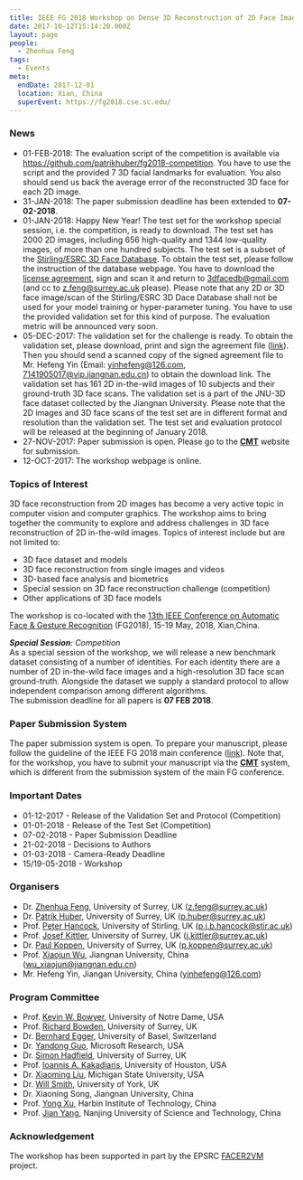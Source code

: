 ```yaml
---
title: IEEE FG 2018 Workshop on Dense 3D Reconstruction of 2D Face Images in the Wild
date: 2017-10-12T15:14:20.000Z
layout: page
people:
  - Zhenhua Feng
tags:
  - Events
meta:
  endDate: 2017-12-01
  location: Xian, China
  superEvent: https://fg2018.cse.sc.edu/
---
```


<div class="kg-card-markdown"><h3 id="news">News</h3>
<ul>
<li>01-FEB-2018: The evaluation script of the competition is available via <a href="https://github.com/patrikhuber/fg2018-competition">https://github.com/patrikhuber/fg2018-competition</a>. You have to use the script and the provided 7 3D facial landmarks for evaluation. You also should send us back the average error of the reconstructed 3D face for each 2D image.</li>
<li>31-JAN-2018: The paper submission deadline has been extended to <strong>07-02-2018</strong>.</li>
<li>01-JAN-2018: Happy New Year! The test set for the workshop special session, i.e. the competition, is ready to download. The test set has 2000 2D images, including 656 high-quality and 1344 low-quality images, of more than one hundred subjects. The test set is a subset of the <a href="http://pics.stir.ac.uk/ESRC/index.htm">Stirling/ESRC 3D Face Database</a>. To obtain the test set, please follow the instruction of the database webpage. You have to download the <a href="http://pics.stir.ac.uk/ESRC/license%20agreement.pdf">license agreement</a>, sign and scan it and return to <a href="mailto:3dfacedb@gmail.com">3dfacedb@gmail.com</a> (and cc to <a href="mailto:z.feng@surrey.ac.uk">z.feng@surrey.ac.uk</a> please). Please note that any 2D or 3D face image/scan of the Stirling/ESRC 3D Dace Database shall not be used for your model training or hyper-parameter tuning. You have to use the provided validation set for this kind of purpose. The evaluation metric will be announced very soon.</li>
<li>05-DEC-2017: The validation set for the challenge is ready. To obtain the validation set, please download, print and sign the agreement file (<a href="http://personal.ee.surrey.ac.uk/Personal/Z.Feng/files/agreement.pdf">link</a>). Then you should send a scanned copy of the signed agreement file to Mr. Hefeng Yin (Email: <a href="mailto:yinhefeng@126.com">yinhefeng@126.com</a>, <a href="mailto:7141905017@vip.jiangnan.edu.cn">7141905017@vip.jiangnan.edu.cn</a>) to obtain the download link. The validation set has 161 2D in-the-wild images of 10 subjects and their ground-truth 3D face scans. The validation set is a part of the JNU-3D face dataset collected by the Jiangnan University. Please note that the 2D images and 3D face scans of the test set are in different format and resolution than the validation set. The test set and evaluation protocol will be released at the beginning of January 2018.</li>
<li>27-NOV-2017: Paper submission is open. Please go to the <strong><a href="https://cmt3.research.microsoft.com/DRFIW2018">CMT</a></strong> website for submission.</li>
<li>12-OCT-2017: The workshop webpage is online.</li>
</ul>
<h3 id="topicsofinterest">Topics of Interest</h3>
<p>3D face reconstruction from 2D images has become a very active topic in computer vision and computer graphics. The workshop aims to bring together the community to explore and address challenges in 3D face reconstruction of 2D in-the-wild images. Topics of interest include but are not limited to:</p>
<ul>
<li>3D face dataset and models</li>
<li>3D face reconstruction from single images and videos</li>
<li>3D-based face analysis and biometrics</li>
<li>Special session on 3D face reconstruction challenge (competition)</li>
<li>Other applications of 3D face models</li>
</ul>
<p>The workshop is co-located with the <a href="https://fg2018.cse.sc.edu/">13th IEEE Conference on Automatic Face &amp; Gesture Recognition</a> (FG2018), 15-19 May, 2018, Xian,China.</p>
<p><em><strong>Special Session</strong>: Competition</em><br>
As a special session of the workshop, we will release a new benchmark dataset consisting of a number of identities.  For each identity there are a number of 2D in-the-wild face images and a high-resolution 3D face scan ground-truth. Alongside  the dataset we supply a standard protocol to allow independent comparison among different algorithms.<br>
The submission deadline for all papers is <strong>07 FEB 2018</strong>.</p>
<h3 id="papersubmissionsystem">Paper Submission System</h3>
<p>The paper submission system is open. To prepare your manuscript, please follow the guideline of the IEEE FG 2018 main conference (<a href="https://fg2018.cse.sc.edu/submissions.html">link</a>). Note that, for the workshop, you have to submit your manuscript via the <strong><a href="https://cmt3.research.microsoft.com/DRFIW2018">CMT</a></strong> system, which is different from the submission system of the main FG conference.</p>
<h3 id="importantdates">Important Dates</h3>
<ul>
<li>01-12-2017 - Release of the Validation Set and Protocol (Competition)</li>
<li>01-01-2018 - Release of the Test Set (Competition)</li>
<li>07-02-2018 - Paper Submission Deadline</li>
<li>21-02-2018 - Decisions to Authors</li>
<li>01-03-2018 - Camera-Ready Deadline</li>
<li>15/19-05-2018 - Workshop</li>
</ul>
<h3 id="organisers">Organisers</h3>
<ul>
<li>Dr. <a href="https://sites.google.com/view/fengzhenhua">Zhenhua Feng</a>, University of Surrey, UK (<a href="mailto:z.feng@surrey.ac.uk">z.feng@surrey.ac.uk</a>)</li>
<li>Dr. <a href="http://www.patrikhuber.ch/">Patrik Huber</a>, University of Surrey, UK (<a href="mailto:p.huber@surrey.ac.uk">p.huber@surrey.ac.uk</a>)</li>
<li>Prof. <a href="https://www.stir.ac.uk/people/11587">Peter Hancock</a>, University of Stirling, UK (<a href="mailto:p.j.b.hancock@stir.ac.uk">p.j.b.hancock@stir.ac.uk</a>)</li>
<li>Prof. <a href="https://www.surrey.ac.uk/cvssp/people/josef_kittler/">Josef Kittler</a>, University of Surrey, UK (<a href="mailto:j.kittler@surrey.ac.uk">j.kittler@surrey.ac.uk</a>)</li>
<li>Dr. <a href="https://paulkoppen.com/">Paul Koppen</a>, University of Surrey, UK (<a href="mailto:p.koppen@surrey.ac.uk">p.koppen@surrey.ac.uk</a>)</li>
<li>Prof. <a href="https://scholar.google.com/citations?user=5IST34sAAAAJ&amp;hl=en">Xiaojun Wu</a>, Jiangnan University, China (<a href="mailto:wu_xiaojun@jiangnan.edu.cn">wu_xiaojun@jiangnan.edu.cn</a>)</li>
<li>Mr. Hefeng Yin, Jiangan University, China (<a href="mailto:yinhefeng@126.com">yinhefeng@126.com</a>)</li>
</ul>
<h3 id="programcommittee">Program Committee</h3>
<ul>
<li>Prof. <a href="https://www3.nd.edu/~kwb/">Kevin W. Bowyer</a>, University of Notre Dame, USA</li>
<li>Prof. <a href="https://www.surrey.ac.uk/cvssp/people/richard_bowden/">Richard Bowden</a>, University of Surrey, UK</li>
<li>Dr. <a href="http://eggerbernhard.ch/">Bernhard Egger</a>, University of Basel, Switzerland</li>
<li>Dr. <a href="https://www.microsoft.com/en-us/research/people/yag/">Yandong Guo</a>, Microsoft Research, USA</li>
<li>Dr. <a href="http://personal.ee.surrey.ac.uk/Personal/S.Hadfield/biography.html">Simon Hadfield</a>, University of Surrey, UK</li>
<li>Prof. <a href="http://www.cbl.uh.edu/">Ioannis A. Kakadiaris</a>, University of Houston, USA</li>
<li>Dr. <a href="http://www.cse.msu.edu/~liuxm/">Xiaoming Liu</a>, Michigan State University, USA</li>
<li>Dr. <a href="https://www-users.cs.york.ac.uk/wsmith/">Will Smith</a>, University of York, UK</li>
<li>Dr. Xiaoning Song, Jiangnan University, China</li>
<li>Prof. <a href="http://www.yongxu.org/">Yong Xu</a>, Harbin Institute of Technology, China</li>
<li>Prof. <a href="http://www.patternrecognition.cn/~jian/">Jian Yang</a>, Nanjing University of Science and Technology, China</li>
</ul>
<h3 id="acknowledgement">Acknowledgement</h3>
<p>The workshop has been supported in part by the EPSRC <a href="http://www.facer2vm.org">FACER2VM</a> project.</p>
</div>